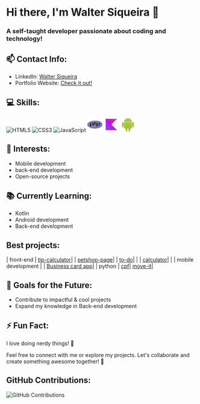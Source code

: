 # Hi there, I'm Walter Siqueira 👋
### A self-taught developer passionate about coding and technology!

## 📫 Contact Info:
- LinkedIn: [Walter Siqueira](https://www.linkedin.com/in/walter-siqueira/)
- Portfolio Website: [Check it out!](https://portifolio-page-walter.vercel.app)

## 💻 Skills:
![HTML5](https://img.shields.io/badge/HTML5-E34F26?style=for-the-badge&logo=html5&logoColor=white)
![CSS3](https://img.shields.io/badge/CSS3-1572B6?style=for-the-badge&logo=css3&logoColor=white)
![JavaScript](https://img.shields.io/badge/JavaScript-F7DF1E?style=for-the-badge&logo=javascript&logoColor=black)
<img src="https://raw.githubusercontent.com/devicons/devicon/master/icons/php/php-original.svg" alt="PHP" width="40" height="40"/> 
<img src="https://raw.githubusercontent.com/devicons/devicon/master/icons/kotlin/kotlin-original.svg" alt="Kotlin" width="40" height="40"/> 
<img src="https://raw.githubusercontent.com/devicons/devicon/master/icons/android/android-original.svg" alt="Android" width="40" height="40"/>




## 🌟 Interests:
- Mobile development
- back-end development 
- Open-source projects

## 📚 Currently Learning:
- Kotlin
- Android development
- Back-end development

## Best projects:
| front-end 
| [tip-calculator](https://github.com/WalterSiqueira/tip_calculator)| 
| [petshop-page](https://github.com/WalterSiqueira/pwi)|
| [to-do](https://github.com/WalterSiqueira/To_do_app)|  |
| [calculator](https://github.com/WalterSiqueira/Calculator)|  |
| mobile development |
| [Business card app](https://github.com/WalterSiqueira/BusinessCardApp)|
| python | 
[cpf](https://github.com/WalterSiqueira/Projeto_cpf)|
[move-it](https://github.com/WalterSiqueira/move_it)|

## 🎯 Goals for the Future:
- Contribute to impactful & cool projects
- Expand my knowledge in Back-end development

## ⚡ Fun Fact:
I love doing nerdy things! 🧩

Feel free to connect with me or explore my projects. Let's collaborate and create something awesome together! 🚀

## GitHub Contributions:
![GitHub Contributions](https://img.shields.io/github/last-commit/waltersiqueira/waltersiqueira?style=for-the-badge&logo=github&logoColor=white)
